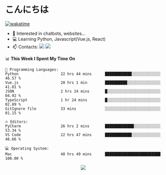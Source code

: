# こんにちは

[![wakatime](https://wakatime.com/badge/user/018bd4cf-9224-4729-b4f3-31fc6a93ca34.svg)](https://wakatime.com/@flamescoder)

- 👀 Interested in chatbots, websites...
- 💻 Learning Python, Javascript(Vue.js, React)
- 📫 Contacts: <a href="https://t.me/FlameCoder0_0" target="_blank"><img src="https://img.shields.io/badge/telegram-0088cc?logo=telegram&logoColor=white"/></a> <a href="https://discord.gg/3wt8QRndjm" target="_blank"><img src="https://img.shields.io/badge/discord-5865F2?logo=discord&logoColor=white"/></a>

<!--START_SECTION:waka-->
📊 **This Week I Spent My Time On** 

```text
💬 Programming Languages: 
Python                   22 hrs 44 mins      ████████████░░░░░░░░░░░░░   46.57 % 
Vue.js                   20 hrs 1 min        ██████████░░░░░░░░░░░░░░░   41.01 % 
JSON                     2 hrs 24 mins       █░░░░░░░░░░░░░░░░░░░░░░░░   04.92 % 
TypeScript               1 hr 24 mins        █░░░░░░░░░░░░░░░░░░░░░░░░   02.89 % 
GitIgnore file           33 mins             ░░░░░░░░░░░░░░░░░░░░░░░░░   01.15 % 

🔥 Editors: 
PyCharm                  26 hrs 2 mins       █████████████░░░░░░░░░░░░   53.34 % 
VS Code                  22 hrs 47 mins      ████████████░░░░░░░░░░░░░   46.66 % 

💻 Operating System: 
Mac                      48 hrs 49 mins      █████████████████████████   100.00 % 
```


<!--END_SECTION:waka-->

<div align="center">
  <img src="https://komarev.com/ghpvc/?username=FlamesC0der&style=flat-square&color=red"/>
</div>

